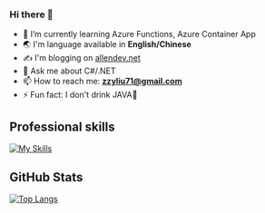### Hi there 👋

- 🌱 I’m currently learning Azure Functions, Azure Container App
- 🌏 I'm language available in **English/Chinese**
- ✍ I'm blogging on [allendev.net](https://www.allendev.net/)
- 💬 Ask me about C#/.NET
- 📫 How to reach me: **zzyliu71@gmail.com**
- ⚡ Fun fact: I don't drink JAVA🍵

## Professional skills

[![My Skills](https://skillicons.dev/icons?i=cs,dotnet,docker,github,rider,kafka,linux,redis,react,docker,java,spring,git,aws,js,html,css,was0m)](https://skillicons.dev)

## GitHub Stats

[![Top Langs](https://github-readme-stats.vercel.app/api/top-langs/?username=ALLENYL30)](https://github.com/anuraghazra/github-readme-stats)
